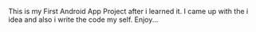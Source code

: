 This is my First Android App Project after i learned it. I came up with the i idea and also i write the code my self. Enjoy...
